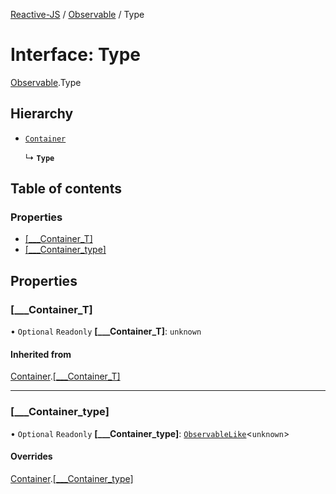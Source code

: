[Reactive-JS](../README.md) / [Observable](../modules/Observable.md) / Type

# Interface: Type

[Observable](../modules/Observable.md).Type

## Hierarchy

- [`Container`](types.Container.md)

  ↳ **`Type`**

## Table of contents

### Properties

- [[\_\_\_Container\_T]](Observable.Type.md#[___container_t])
- [[\_\_\_Container\_type]](Observable.Type.md#[___container_type])

## Properties

### [\_\_\_Container\_T]

• `Optional` `Readonly` **[\_\_\_Container\_T]**: `unknown`

#### Inherited from

[Container](types.Container.md).[[___Container_T]](types.Container.md#[___container_t])

___

### [\_\_\_Container\_type]

• `Optional` `Readonly` **[\_\_\_Container\_type]**: [`ObservableLike`](types.ObservableLike.md)<`unknown`\>

#### Overrides

[Container](types.Container.md).[[___Container_type]](types.Container.md#[___container_type])
